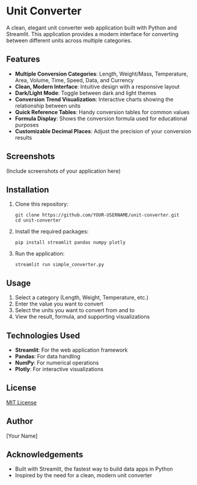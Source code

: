 # Unit Converter

A clean, elegant unit converter web application built with Python and Streamlit. This application provides a modern interface for converting between different units across multiple categories.

## Features

- **Multiple Conversion Categories**: Length, Weight/Mass, Temperature, Area, Volume, Time, Speed, Data, and Currency
- **Clean, Modern Interface**: Intuitive design with a responsive layout
- **Dark/Light Mode**: Toggle between dark and light themes
- **Conversion Trend Visualization**: Interactive charts showing the relationship between units
- **Quick Reference Tables**: Handy conversion tables for common values
- **Formula Display**: Shows the conversion formula used for educational purposes
- **Customizable Decimal Places**: Adjust the precision of your conversion results

## Screenshots

(Include screenshots of your application here)

## Installation

1. Clone this repository:
   ```
   git clone https://github.com/YOUR-USERNAME/unit-converter.git
   cd unit-converter
   ```

2. Install the required packages:
   ```
   pip install streamlit pandas numpy plotly
   ```

3. Run the application:
   ```
   streamlit run simple_converter.py
   ```

## Usage

1. Select a category (Length, Weight, Temperature, etc.)
2. Enter the value you want to convert
3. Select the units you want to convert from and to
4. View the result, formula, and supporting visualizations

## Technologies Used

- **Streamlit**: For the web application framework
- **Pandas**: For data handling
- **NumPy**: For numerical operations
- **Plotly**: For interactive visualizations

## License

[MIT License](LICENSE)

## Author

[Your Name]

## Acknowledgements

- Built with Streamlit, the fastest way to build data apps in Python
- Inspired by the need for a clean, modern unit converter 